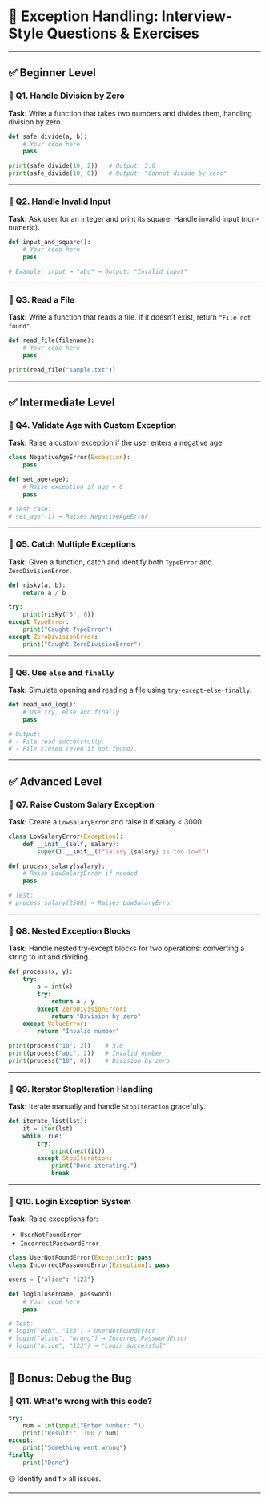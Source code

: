 # 🧪 Exception Handling: Interview-Style Questions & Exercises

---

## ✅ Beginner Level

### 🔹 Q1. Handle Division by Zero

**Task:** Write a function that takes two numbers and divides them, handling division by zero.

```python
def safe_divide(a, b):
    # Your code here
    pass

print(safe_divide(10, 2))   # Output: 5.0
print(safe_divide(10, 0))   # Output: "Cannot divide by zero"
```

---

### 🔹 Q2. Handle Invalid Input

**Task:** Ask user for an integer and print its square. Handle invalid input (non-numeric).

```python
def input_and_square():
    # Your code here
    pass

# Example: input → "abc" → Output: "Invalid input"
```

---

### 🔹 Q3. Read a File

**Task:** Write a function that reads a file. If it doesn’t exist, return `"File not found"`.

```python
def read_file(filename):
    # Your code here
    pass

print(read_file("sample.txt"))
```

---

## ✅ Intermediate Level

### 🔹 Q4. Validate Age with Custom Exception

**Task:** Raise a custom exception if the user enters a negative age.

```python
class NegativeAgeError(Exception):
    pass

def set_age(age):
    # Raise exception if age < 0
    pass

# Test case:
# set_age(-1) → Raises NegativeAgeError
```

---

### 🔹 Q5. Catch Multiple Exceptions

**Task:** Given a function, catch and identify both `TypeError` and `ZeroDivisionError`.

```python
def risky(a, b):
    return a / b

try:
    print(risky("5", 0))
except TypeError:
    print("Caught TypeError")
except ZeroDivisionError:
    print("Caught ZeroDivisionError")
```

---

### 🔹 Q6. Use `else` and `finally`

**Task:** Simulate opening and reading a file using `try-except-else-finally`.

```python
def read_and_log():
    # Use try, else and finally
    pass

# Output:
# - File read successfully.
# - File closed (even if not found).
```

---

## ✅ Advanced Level

### 🔹 Q7. Raise Custom Salary Exception

**Task:** Create a `LowSalaryError` and raise it if salary < 3000.

```python
class LowSalaryError(Exception):
    def __init__(self, salary):
        super().__init__(f"Salary {salary} is too low!")

def process_salary(salary):
    # Raise LowSalaryError if needed
    pass

# Test:
# process_salary(2500) → Raises LowSalaryError
```

---

### 🔹 Q8. Nested Exception Blocks

**Task:** Handle nested try-except blocks for two operations: converting a string to int and dividing.

```python
def process(x, y):
    try:
        a = int(x)
        try:
            return a / y
        except ZeroDivisionError:
            return "Division by zero"
    except ValueError:
        return "Invalid number"

print(process("10", 2))    # 5.0
print(process("abc", 2))   # Invalid number
print(process("10", 0))    # Division by zero
```

---

### 🔹 Q9. Iterator StopIteration Handling

**Task:** Iterate manually and handle `StopIteration` gracefully.

```python
def iterate_list(lst):
    it = iter(lst)
    while True:
        try:
            print(next(it))
        except StopIteration:
            print("Done iterating.")
            break
```

---

### 🔹 Q10. Login Exception System

**Task:** Raise exceptions for:

* `UserNotFoundError`
* `IncorrectPasswordError`

```python
class UserNotFoundError(Exception): pass
class IncorrectPasswordError(Exception): pass

users = {"alice": "123"}

def login(username, password):
    # Your code here
    pass

# Test:
# login("bob", "123") → UserNotFoundError
# login("alice", "wrong") → IncorrectPasswordError
# login("alice", "123") → "Login successful"
```

---

## 🧠 Bonus: Debug the Bug

### 🔹 Q11. What's wrong with this code?

```python
try:
    num = int(input("Enter number: "))
    print("Result:", 100 / num)
except:
    print("Something went wrong")
finally
    print("Done")
```

🟡 Identify and fix all issues.

---

